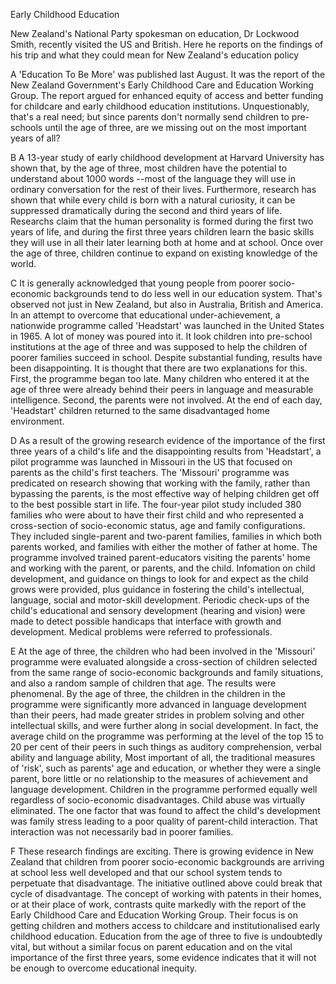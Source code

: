 Early Childhood Education

New Zealand's National Party spokesman on education, Dr Lockwood Smith, recently visited the US and British. Here he reports on the findings of his trip and what they could mean for New Zealand's education policy

A
'Education To Be More' was published last August.
It was the report of the New Zealand Government's Early Childhood Care and Education Working Group.
The report argued for enhanced equity of access and better funding for childcare and early childhood education institutions.
Unquestionably, that's a real need; but since parents don't normally send children to pre-schools until the age of three, are we missing out on the most important years of all?


B
A 13-year study of early childhood development at Harvard University has shown that, by the age of three, most children have the potential to understand about 1000 words --most of the language they will use in ordinary conversation for the rest of their lives.
    Furthermore, research has shown that while every child is born with a natural curiosity, it can be suppressed dramatically during the second and third years of life.
Researchs claim that the human personality is formed during the first two years of life, and during the first three years children learn the basic skills they will use in all their later learning both at home and at school.
Once over the age of three, children continue to expand on existing knowledge of the world.


C
It is generally acknowledged that young people from poorer socio-economic backgrounds tend to do less well in our education system.
That's observed not just in New Zealand, but also in Australia, British and America.
In an attempt to overcome that educational under-achievement, a nationwide programme called 'Headstart' was launched in the United States in 1965.
A lot of money was poured into it. 
It look children into pre-school institutions at the age of three and was supposed to help the children of poorer families succeed in school.
    Despite substantial funding, results have been disappointing.
It is thought that there are two explanations for this.
First, the programme began too late.
Many children who entered it at the age of three were already behind their peers in language and measurable intelligence.
Second, the parents were not involved.
At the end of each day, 'Headstart' children returned to the same disadvantaged home environment.


D
As a result of the growing research evidence of the importance of the first three years of a child's life and the disappointing results from 'Headstart', a pilot programme was launched in Missouri in the US that focused on parents as the child's first teachers.
The 'Missouri' programme was predicated on research showing that working with the family, rather than bypassing the parents, is the most effective way of helping children get off to the best possible start in life.
The four-year pilot study included 380 families who were about to have their first child and who represented a cross-section of socio-economic status, age and family configurations.
They included single-parent and two-parent families, families in which both parents worked, and families with either the mother of father at home.
    The programme involved trained parent-educators visiting the parents' home and working with the parent, or parents, and the child.
Infomation on child development, and guidance on things to look for and expect as the child grows were provided, plus guidance in fostering the child's intellectual, language, social and motor-skill development.
Periodic check-ups of the child's educational and sensory development (hearing and vision) were made to detect possible handicaps that interface with growth and development.
Medical problems were referred to professionals.


E
At the age of three, the children who had been involved in the 'Missouri' programme were evaluated alongside a cross-section of children selected from the same range of socio-economic backgrounds and family situations, and also a random sample of children that age.
The results were phenomenal.
By the age of three, the children in the children in the programme were significantly more advanced in language development than their peers, had made greater strides in problem solving and other intellectual skills, and were further along in social development.
In fact, the average child on the programme was performing at the level of the top 15 to 20 per cent of their peers in such things as auditory comprehension, verbal ability and language ability,
    Most important of all, the traditional measures of 'risk', such as parents' age and education, or whether they were a single parent, bore little or no relationship to the measures of achievement and language development.
Children in the programme performed equally well regardless of socio-economic disadvantages.
Child abuse was virtually eliminated.
The one factor that was found to affect the child's development was family stress leading to a poor quality of parent-child interaction.
That interaction was not necessarily bad in poorer families.


F
These research findings are exciting.
There is growing evidence in New Zealand that children from poorer socio-economic backgrounds are arriving at school less well developed and that our school system tends to perpetuate that disadvantage.
The initiative outlined above could break that cycle of disadvantage.
The concept of working with patents in their homes, or at their place of work, contrasts quite markedly with the report of the Early Childhood Care and Education Working Group.
Their focus is on getting children and mothers access to childcare and institutionalised early childhood education.
Education from the age of three to five is undoubtedly vital, but without a similar focus on parent education and on the vital importance of the first three years, some evidence indicates that it will not be enough to overcome educational inequity.


